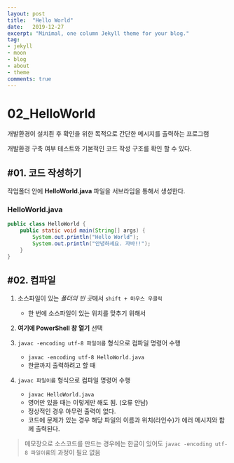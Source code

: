 ```yaml
---
layout: post
title:  "Hello World"
date:   2019-12-27
excerpt: "Minimal, one column Jekyll theme for your blog."
tag:
- jekyll
- moon
- blog
- about
- theme
comments: true
---
```

# 02_HelloWorld

개발환경이 설치죈 후 확인을 위한 목적으로 간단한 메시지를 출력하는 프로그램

개발환경 구축 여부 테스트와 기본적인 코드 작성 구조를 확인 할 수 있다.

## #01. 코드 작성하기

작업폴더 안에 **HelloWorld.java** 파일을 서브라임을 통해서 생성한다.

### HelloWorld.java

```java
public class HelloWorld {
    public static void main(String[] args) {
        System.out.println("Hello World");
        System.out.println("안녕하세요. 자바!!");
    }
}
```

## #02. 컴파일

1. 소스파일이 있는 *폴더의 빈 곳*에서 `shift + 마우스 우클릭`
    - 한 번에 소스파일이 있는 위치를 맞추기 위해서
1. **여기에 PowerShell 창 열기** 선택
1. `javac -encoding utf-8 파일이름` 형식으로 컴파일 명령어 수행
    - `javac -encoding utf-8 HelloWorld.java`
    - 한글까지 출력하려고 할 때

1. `javac 파일이름` 형식으로 컴파일 명령어 수행
    - `javac HelloWorld.java`
    - 영어만 있을 때는 이렇게만 해도 됨. (오류 안남)
    - 정상적인 경우 아무런 출력이 없다.
    - 코드에 문제가 있는 경우 해당 파일의 이름과 위치(라인수)가 에러 메시지와 함께 출력된다.

> 메모장으로 소스코드를 만드는 경우에는 한글이 있어도 `javac -encoding utf-8 파일이름`의 과정이 필요 없음